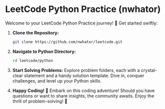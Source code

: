# LeetCode Python Practice (nwhator)

Welcome to your LeetCode Python Practice journey! 🚀 Get started swiftly:

1. **Clone the Repository:**
   ```bash
   git clone https://github.com/nwhator/leetcode.git
   ```

2. **Navigate to Python Directory:**
   ```bash
   cd leetcode/python
   ```

3. **Start Solving Problems:**
   Explore problem folders, each with a crystal-clear statement and a handy solution template. Dive in, conquer challenges, and level up your Python skills.

4. **Happy Coding! 🐍**
   Embark on this coding adventure! Should you have questions or want to share insights, the community awaits. Enjoy the thrill of problem-solving! 🌟
